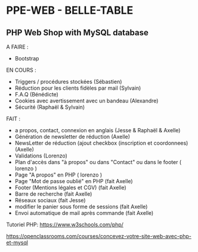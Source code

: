 # PPE-WEB - BELLE-TABLE

## PHP Web Shop with MySQL database 

A FAIRE :

- Bootstrap

EN COURS :

- Triggers / procédures stockées (Sébastien)
- Réduction pour les clients fidèles par mail (Sylvain)
- F.A.Q (Bénédicte)
- Cookies avec avertissement avec un bandeau (Alexandre)
- Sécurité (Raphaël & Sylvain)


FAIT :

- a propos, contact, connexion en anglais (Jesse & Raphaël & Axelle)
- Génération de newsletter de réduction (Axelle)
- NewsLetter de réduction (ajout checkbox (inscription et coordonnees) (Axelle)
- Validations (Lorenzo)
- Plan d'accès dans "à propos" ou dans "Contact" ou dans le footer ( lorenzo )
- Page "A propos" en PHP ( lorenzo )
- Page "Mot de passe oublié" en PHP (fait Axelle)
- Footer (Mentions légales et CGV) (fait Axelle)
- Barre de recherche (fait Axelle)
- Réseaux sociaux  (fait Jesse)
- modifier le panier sous forme de sessions (fait Axelle)
- Envoi automatique de mail après commande (fait Axelle)

Tutoriel PHP:
https://www.w3schools.com/php/

https://openclassrooms.com/courses/concevez-votre-site-web-avec-php-et-mysql
